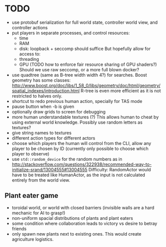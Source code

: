 # TODO

-   use protobuf serialization for full world state, controller world view, and controller actions
-   put players in separate processes, and control resources:
    - time
    - RAM
    - disk: loopback + seccomp should suffice
    But hopefully allow for access to:
    - threading
    - GPU (TODO how to enforce fair resource sharing of GPU shaders?)
    Should we use raw seccomp, or a more full blown docker?
-   use quadtree (same as B-tree width width 4?) for searches.
    Boost geometry has some classes: http://www.boost.org/doc/libs/1_58_0/libs/geometry/doc/html/geometry/spatial_indexes/introduction.html
    R-tree is even more efficient as it is not restricted to halves only.
-   shortcut to redo previous human action, specially for TAS mode
-   pause button when -b is given
-   optionally draw grids to screen for debugging
-   more human understandable textures (?) This allows human to cheat by using external world knowledge. Possibly use random letters as textures? 
-   give string names to textures
-   different action types for different actors
-   choose which players the human will control from the CLI, allow any player to be chosen by ID (currently only possible to choose which player to observe)
-   use `std::random_device` for the random numbers as in http://stackoverflow.com/questions/322938/recommended-way-to-initialize-srand/13004555#13004555 Difficulty: RandomActor would have to be treated like HumanActor, as the input is not calculated entirely from the world view.

## Plant eater game

-   toroidal world, or world with closed barriers (invisible walls are a hard mechanic for AI to grasp!)
-   non-uniform spacial distributions of plants and plant eaters
-   some condition where collaboration leads to victory vs desire to betray friends
-   only spawn new plants next to existing ones. This would create agriculture logistics.
